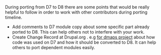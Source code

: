 During porting from D7 to D8 there are some points that would be really helpful to follow
in order to work with other contributors during porting timeline.

* Add comments to D7 module copy about some specific part already ported to D8. This can help others
not to interfere with your work.
* Create Change Record at Drupal.org . e.g [for dmaps project](https://www.drupal.org/node/add/changenotice?field_project=2630838) 
about how code was used on D7 and how it should be converted to D8. It can help others to port dependent modules easily.
